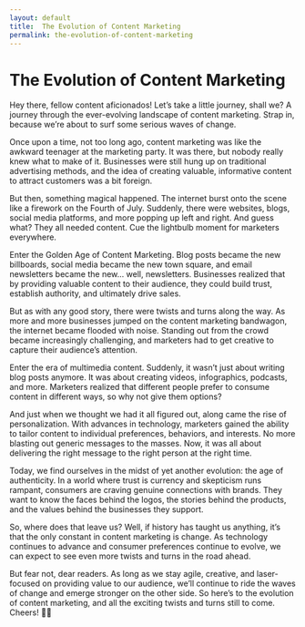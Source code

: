 ```yaml
---
layout: default
title:  The Evolution of Content Marketing
permalink: the-evolution-of-content-marketing
---
```


<h1>The Evolution of Content Marketing</h1>

Hey there, fellow content aficionados! Let’s take a little journey, shall we? A journey through the ever-evolving landscape of content marketing. Strap in, because we’re about to surf some serious waves of change.

Once upon a time, not too long ago, content marketing was like the awkward teenager at the marketing party. It was there, but nobody really knew what to make of it. Businesses were still hung up on traditional advertising methods, and the idea of creating valuable, informative content to attract customers was a bit foreign.

But then, something magical happened. The internet burst onto the scene like a firework on the Fourth of July. Suddenly, there were websites, blogs, social media platforms, and more popping up left and right. And guess what? They all needed content. Cue the lightbulb moment for marketers everywhere.

Enter the Golden Age of Content Marketing. Blog posts became the new billboards, social media became the new town square, and email newsletters became the new… well, newsletters. Businesses realized that by providing valuable content to their audience, they could build trust, establish authority, and ultimately drive sales.

But as with any good story, there were twists and turns along the way. As more and more businesses jumped on the content marketing bandwagon, the internet became flooded with noise. Standing out from the crowd became increasingly challenging, and marketers had to get creative to capture their audience’s attention.

Enter the era of multimedia content. Suddenly, it wasn’t just about writing blog posts anymore. It was about creating videos, infographics, podcasts, and more. Marketers realized that different people prefer to consume content in different ways, so why not give them options?

And just when we thought we had it all figured out, along came the rise of personalization. With advances in technology, marketers gained the ability to tailor content to individual preferences, behaviors, and interests. No more blasting out generic messages to the masses. Now, it was all about delivering the right message to the right person at the right time.

Today, we find ourselves in the midst of yet another evolution: the age of authenticity. In a world where trust is currency and skepticism runs rampant, consumers are craving genuine connections with brands. They want to know the faces behind the logos, the stories behind the products, and the values behind the businesses they support.

So, where does that leave us? Well, if history has taught us anything, it’s that the only constant in content marketing is change. As technology continues to advance and consumer preferences continue to evolve, we can expect to see even more twists and turns in the road ahead.

But fear not, dear readers. As long as we stay agile, creative, and laser-focused on providing value to our audience, we’ll continue to ride the waves of change and emerge stronger on the other side. So here’s to the evolution of content marketing, and all the exciting twists and turns still to come. Cheers! 🌊🚀